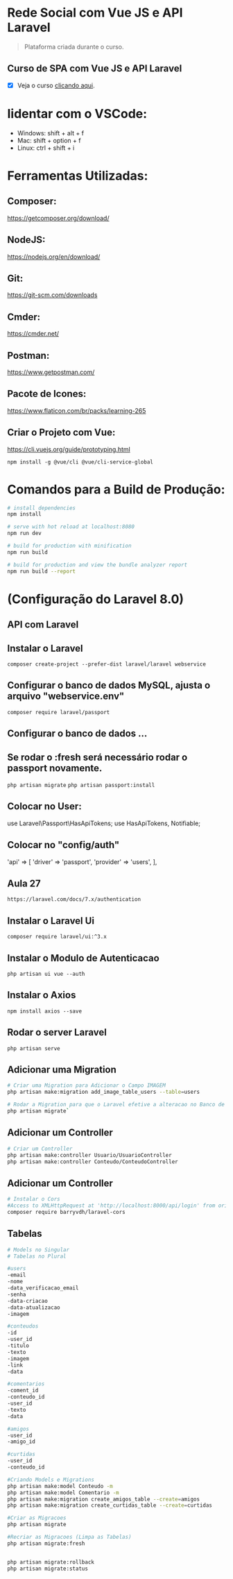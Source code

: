 # Rede Social com Vue JS e API Laravel

> Plataforma criada durante o curso.

## Curso de SPA com Vue JS e API Laravel
- [x] Veja o curso [clicando aqui](https://www.udemy.com/course/spa-com-vue-js/).

# Iidentar com o VSCode:
- Windows: shift + alt + f
- Mac: shift + option + f
- Linux: ctrl + shift + i

# Ferramentas Utilizadas:
## Composer:
https://getcomposer.org/download/

## NodeJS:
https://nodejs.org/en/download/

## Git:
https://git-scm.com/downloads

## Cmder:
https://cmder.net/

## Postman:
https://www.getpostman.com/

## Pacote de Icones:
https://www.flaticon.com/br/packs/learning-265

## Criar o Projeto com Vue:
https://cli.vuejs.org/guide/prototyping.html

`npm install -g @vue/cli @vue/cli-service-global`


# Comandos para a Build de Produção:


``` bash
# install dependencies
npm install

# serve with hot reload at localhost:8080
npm run dev

# build for production with minification
npm run build

# build for production and view the bundle analyzer report
npm run build --report
```



# (Configuração do Laravel 8.0) 
## API com Laravel

## Instalar o Laravel
`composer create-project --prefer-dist laravel/laravel webservice`

## Configurar o banco de dados MySQL, ajusta o arquivo "webservice\.env"
`composer require laravel/passport`

## Configurar o banco de dados ...
## Se rodar o :fresh será necessário rodar o passport novamente.
`php artisan migrate`
`php artisan passport:install`

## Colocar no User:
use Laravel\Passport\HasApiTokens;
use HasApiTokens, Notifiable;

## Colocar no "config/auth"
'api' => [
    'driver' => 'passport',
    'provider' => 'users',
],

## Aula 27
`https://laravel.com/docs/7.x/authentication`

## Instalar o Laravel Ui
`composer require laravel/ui:^3.x`

## Instalar o Modulo de Autenticacao
`php artisan ui vue --auth`

## Instalar o Axios
`npm install axios --save`

## Rodar o server Laravel
`php artisan serve`

## Adicionar uma Migration
``` bash
# Criar uma Migration para Adicionar o Campo IMAGEM
php artisan make:migration add_image_table_users --table=users

# Rodar a Migration para que o Laravel efetive a alteracao no Banco de Dados
php artisan migrate`
```

## Adicionar um Controller
``` bash
# Criar um Controller
php artisan make:controller Usuario/UsuarioController
php artisan make:controller Conteudo/ConteudoController
```

## Adicionar um Controller
``` bash
# Instalar o Cors
#Access to XMLHttpRequest at 'http://localhost:8000/api/login' from origin 'http://localhost:8080' has been blocked by CORS policy.
composer require barryvdh/laravel-cors
```

## Tabelas
``` bash
# Models no Singular
# Tabelas no Plural

#users
-email
-nome
-data_verificacao_email
-senha
-data-criacao
-data-atualizacao
-imagem

#conteudos
-id
-user_id
-titulo
-texto
-imagem
-link
-data

#comentarios
-coment_id
-conteudo_id
-user_id
-texto
-data

#amigos
-user_id
-amigo_id

#curtidas
-user_id
-conteudo_id

#Criando Models e Migrations
php artisan make:model Conteudo -m
php artisan make:model Comentario -m
php artisan make:migration create_amigos_table --create=amigos
php artisan make:migration create_curtidas_table --create=curtidas

#Criar as Migracoes
php artisan migrate

#Recriar as Migracoes (Limpa as Tabelas)
php artisan migrate:fresh


php artisan migrate:rollback
php artisan migrate:status


```

